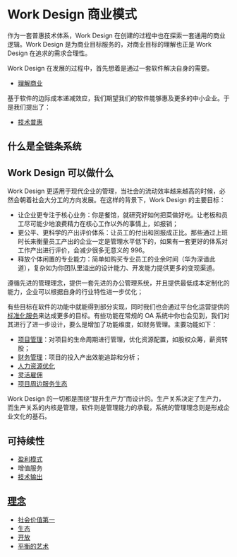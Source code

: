 # Work Design 商业模式

作为一套普惠技术体系，Work Design 在创建的过程中也在探索一套通用的商业逻辑。Work Design 是为商业目标服务的，对商业目标的理解也正是 Work Design 在追求的需求合理性。

Work Design 在发展的过程中，首先想着是通过一套软件解决自身的需要。

* [理解商业](理解商业.md)

基于软件的边际成本递减效应，我们期望我们的软件能够惠及更多的中小企业。于是我们提出了：

* [技术普惠](技术普惠.md)

## 什么是全链条系统


## Work Design 可以做什么
Work Design 更适用于现代企业的管理，当社会的流动效率越来越高的时候，必然会朝着社会大分工的方向发展。在这样的背景下，Work Design 的主要目标：

* 让企业更专注于核心业务：你是餐馆，就研究好如何把菜做好吃。让老板和员工尽可能少地浪费精力在核心工作以外的事情上，如报销；
* 更公平、更科学的产出评价体系：让员工的付出和回报成正比。那些通过上班时长来衡量员工产出的企业一定是管理水平低下的，如果有一套更好的体系对工作产出进行评价，会减少很多无意义的 996。
* 释放个体闲置的专业能力：简单如购买专业员工的业余时间（华为深谙此道），复杂如为你团队里溢出的设计能力、开发能力提供更多的变现渠道。

遵循先进的管理理念，提供一套先进的办公管理系统，并且提供最低成本定制化的能力，企业可以根据自身的行业特性进一步优化；

有些目标在软件的功能中就能得到部分实现，同时我们也会通过平台化运营提供的[标准化服务](https://work.design/bench/facilitates)来达成更多的目标。有些功能在常规的 OA 系统中你也会见到，我们对其进行了进一步设计，要么是增加了功能维度，如财务管理。主要功能如下：

* [项目管理](%E9%A1%B9%E7%9B%AE%E7%AE%A1%E7%90%86.md)：对项目的生命周期进行管理，优化资源配置，如股权众筹，薪资转股；
* [财务管理](%E8%B4%A2%E5%8A%A1%E7%AE%A1%E7%90%86.md)：项目的投入产出效能追踪和分析；
* [人力资源优化](%E4%BA%BA%E5%8A%9B%E8%B5%84%E6%BA%90%E4%BC%98%E5%8C%96.md)
* [灵活雇佣](%E7%81%B5%E6%B4%BB%E9%9B%87%E4%BD%A3.md)
* [项目周边服务生态](%E6%8A%80%E6%9C%AF%E7%94%9F%E6%80%81%E6%9C%8D%E5%8A%A1.md)

Work Design 的一切都是围绕“提升生产力”而设计的。生产关系决定了生产力，而生产关系的内核是管理，软件则是管理能力的承载，系统的管理理念则是形成企业文化的基石。

## 可持续性

* [盈利模式](%E7%9B%88%E5%88%A9%E6%A8%A1%E5%BC%8F.md)
* 增值服务
* [技术输出](tech.md)

## [理念](理念.md)
* [社会价值第一](理念.md)
* [生态](理念.md)
* [开放](理念.md)
* [平衡的艺术](理念.md)
